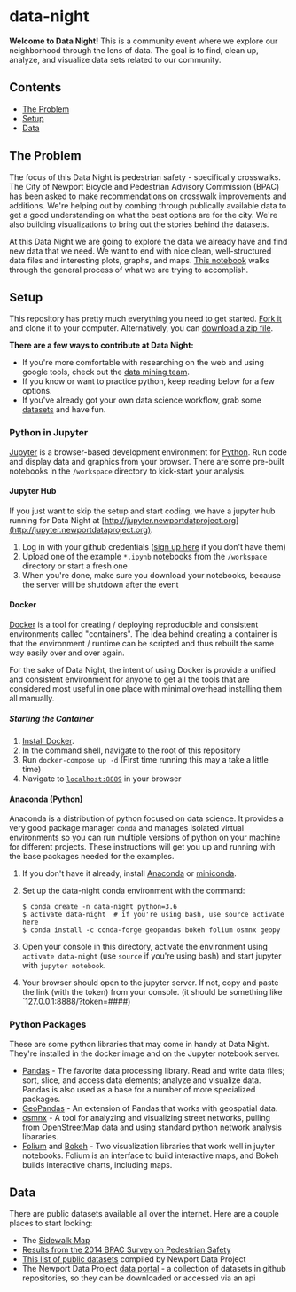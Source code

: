 # data-night
**Welcome to Data Night!**  This is a community event where we explore our neighborhood through the lens of data. The goal is to find, clean up, analyze, and visualize data sets related to our community.  

## Contents

* [The Problem](#the-problem)
* [Setup](#setup)
* [Data](#data)

## The Problem

The focus of this Data Night is pedestrian safety - specifically crosswalks.  The City of Newport Bicycle and Pedestrian Advisory Commission (BPAC) has been asked to make recommendations on crosswalk improvements and additions.  We're helping out by combing through publically available data to get a good understanding on what the best options are for the city.  We're also building visualizations to bring out the stories behind the datasets.  

At this Data Night we are going to explore the data we already have and find new data that we need.  We want to end with nice clean, well-structured data files and interesting plots, graphs, and maps. [This notebook](http://www.newportdataproject.org/data-night/intro-to-data.html) walks through the general process of what we are trying to accomplish.

## Setup

This repository has pretty much everything you need to get started. [Fork it](https://help.github.com/articles/fork-a-repo/) and clone it to your computer.  Alternatively, you can [download a zip file](https://github.com/NewportDataProject/data-night/archive/master.zip). 

**There are a few ways to contribute at Data Night:**  

- If you're more comfortable with researching on the web and using google tools, check out the [data mining team](http://www.newportdataproject.org/data-night/data-mining.html).  
- If you know or want to practice python, keep reading below for a few options.  
- If you've already got your own data science workflow, grab some [datasets](#data) and have fun.

### Python in Jupyter

[Jupyter](http://jupyter.org/index.html) is a browser-based development environment for [Python](https://www.python.org/).  Run code and display data and graphics from your browser. There are some pre-built notebooks in the `/workspace` directory to kick-start your analysis.

#### Jupyter Hub

If you just want to skip the setup and start coding, we have a jupyter hub running for Data Night at [http://jupyter.newportdatproject.org](http://jupyter.newportdataproject.org).

1. Log in with your github credentials ([sign up here](https://github.com/join) if you don't have them)
2. Upload one of the example `*.ipynb` notebooks from the `/workspace` directory or start a fresh one
3. When you're done, make sure you download your notebooks, because the server will be shutdown after the event

#### Docker

[Docker](https://www.docker.com) is a tool for creating / deploying reproducible and consistent environments called "containers".  The idea behind creating a container is that the environment / runtime can be scripted and thus rebuilt the same way easily over and over again.  

For the sake of Data Night, the intent of using Docker is provide a unified and consistent environment for anyone to get all the tools that are considered most useful in one place with minimal overhead installing them all manually.

##### Starting the Container

1. [Install Docker](https://www.docker.com/community-edition).
2. In the command shell, navigate to the root of this repository
3. Run `docker-compose up -d`  (First time running this may a take a little time)
4. Navigate to [`localhost:8889`](http://localhost:8889) in your browser

#### Anaconda (Python)

Anaconda is a distribution of python focused on data science.  It provides a very good package manager `conda` and manages isolated virtual environments so you can run multiple versions of python on your machine for different projects. These instructions will get you up and running with the base packages needed for the examples.

1. If you don't have it already, install [Anaconda](https://www.anaconda.com) or [miniconda](https://conda.io/miniconda.html).

2. Set up the data-night conda environment with the command:

   ```shell
   $ conda create -n data-night python=3.6
   $ activate data-night  # if you're using bash, use source activate here
   $ conda install -c conda-forge geopandas bokeh folium osmnx geopy
   ```

3. Open your console in this directory, activate the environment using `activate data-night` (use `source` if you're using bash) and start jupyter with `jupyter notebook`.

4. Your browser should open to the jupyter server.  If not, copy and paste the link (with the token) from your console.  (it should be something like `127.0.0.1:8888/?token=####)

### Python Packages
These are some python libraries that may come in handy at Data Night.  They're installed in the docker image and on the Jupyter notebook server.
* [Pandas](http://pandas.pydata.org/pandas-docs/stable/10min.html) - The favorite data processing library. Read and write data files; sort, slice, and access data elements; analyze and visualize data. Pandas is also used as a base for a number of more specialized packages.
* [GeoPandas](http://geopandas.org/) - An extension of Pandas that works with geospatial data.
* [osmnx](http://geoffboeing.com/2016/11/osmnx-python-street-networks/) - A tool for analyzing and visualizing street networks, pulling from [OpenStreetMap](https://www.openstreetmap.org) data and using standard python network analysis libararies.
* [Folium](https://folium.readthedocs.io/en/latest/) and [Bokeh](https://bokeh.pydata.org/en/latest/) - Two visualization libraries that work well in juyter notebooks. Folium is an interface to build interactive maps, and Bokeh builds interactive charts, including maps.

## Data

There are public datasets available all over the internet.  Here are a couple places to start looking:

* The [Sidewalk Map](https://github.com/newportdataportal/sidewalk-map)
* [Results from the 2014 BPAC Survey on Pedestrian Safety](https://github.com/NewportDataPortal/newport-crosswalk-survey-2014)
* [This list of public datasets](https://github.com/newportdataproject/data/wiki/Data-Portals) compiled by Newport Data Project
* The Newport Data Project [data portal](http://portal.newportdataproject.org) - a collection of datasets in github repositories, so they can be downloaded or accessed via an api
